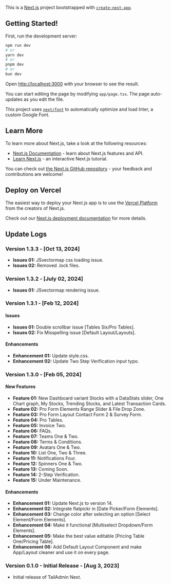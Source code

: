 This is a [Next.js](https://nextjs.org/) project bootstrapped
with [`create-next-app`](https://github.com/vercel/next.js/tree/canary/packages/create-next-app).

## Getting Started!

First, run the development server:

```bash
npm run dev
# or
yarn dev
# or
pnpm dev
# or
bun dev
```

Open [http://localhost:3000](http://localhost:3000) with your browser to see the result.

You can start editing the page by modifying `app/page.tsx`. The page auto-updates as you edit the file.

This project uses [`next/font`](https://nextjs.org/docs/basic-features/font-optimization) to automatically optimize and
load Inter, a custom Google Font.

## Learn More

To learn more about Next.js, take a look at the following resources:

- [Next.js Documentation](https://nextjs.org/docs) - learn about Next.js features and API.
- [Learn Next.js](https://nextjs.org/learn) - an interactive Next.js tutorial.

You can check out [the Next.js GitHub repository](https://github.com/vercel/next.js/) - your feedback and contributions
are welcome!

## Deploy on Vercel

The easiest way to deploy your Next.js app is to use
the [Vercel Platform](https://vercel.com/new?utm_medium=default-template&filter=next.js&utm_source=create-next-app&utm_campaign=create-next-app-readme)
from the creators of Next.js.

Check out our [Next.js deployment documentation](https://nextjs.org/docs/deployment) for more details.

## Update Logs

### Version 1.3.3 - [Oct 13, 2024]
- **Issues 01:** JSvectormap css loading issue. 
- **Issues 02:** Removed .lock files. 

### Version 1.3.2 - [July 02, 2024]
- **Issues 01:** JSvectormap rendering issue. 

### Version 1.3.1 - [Feb 12, 2024]

#### Issues

- **Issues 01:** Double scrollbar issue [Tables Six/Pro Tables].
- **Issues 02:** Fix Misspelling issue [Default Layout/Layouts].

#### Enhancements

- **Enhancement 01:** Update style.css.
- **Enhancement 02:** Update Two Step Verification input typo.


### Version 1.3.0 - [Feb 05, 2024]

#### New Features

- **Feature 01:** New Dashboard variant Stocks with a DataStats slider, One Chart graph, My Stocks, Trending Stocks, and Latest Transaction Cards.
- **Feature 02:** Pro Form Elements Range Slider & File Drop Zone.
- **Feature 03:** Pro Form Layout Contact Form 2 & Survey Form.
- **Feature 04:** Pro Tables.
- **Feature 05:** Invoice Two.
- **Feature 06:** FAQs.
- **Feature 07:** Teams One & Two.
- **Feature 08:** Terms & Conditions.
- **Feature 09:** Avatars One & Two.
- **Feature 10:** List One, Two & Three.
- **Feature 11:** Notifications Four.
- **Feature 12:** Spinners One & Two.
- **Feature 13:** Coming Soon.
- **Feature 14:** 2-Step Verification.
- **Feature 15:** Under Maintenance.

#### Enhancements

- **Enhancement 01:** Update Next.js to version 14.
- **Enhancement 02:** Integrate flatpickr in [Date Picker/Form Elements].
- **Enhancement 03:** Change color after selecting an option [Select Element/Form Elements].
- **Enhancement 04:** Make it functional [Multiselect Dropdown/Form Elements].
- **Enhancement 05:** Make the best value editable [Pricing Table One/Pricing Table].
- **Enhancement 06:** Add Default Layout Component and make App/Layout cleaner and use it on every page.

### Version 0.1.0 - Initial Release - [Aug 3, 2023]

- Initial release of TailAdmin Next.
